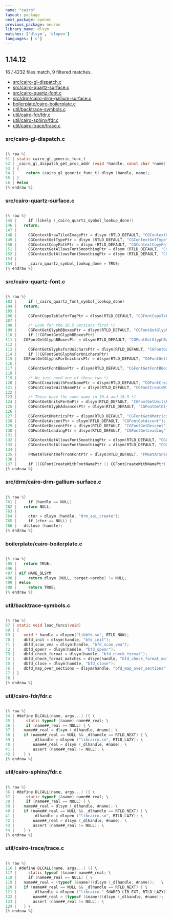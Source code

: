 ```yaml
---
name: "cairo"
layout: package
next_package: openmc
previous_package: neuron
library_name: dlsym
matches: ['dlsym', 'dlopen']
languages: ['c']
---
```

## 1.14.12
16 / 4232 files match, 9 filtered matches.

 - [src/cairo-gl-dispatch.c](#srccairo-gl-dispatchc)
 - [src/cairo-quartz-surface.c](#srccairo-quartz-surfacec)
 - [src/cairo-quartz-font.c](#srccairo-quartz-fontc)
 - [src/drm/cairo-drm-gallium-surface.c](#srcdrmcairo-drm-gallium-surfacec)
 - [boilerplate/cairo-boilerplate.c](#boilerplatecairo-boilerplatec)
 - [util/backtrace-symbols.c](#utilbacktrace-symbolsc)
 - [util/cairo-fdr/fdr.c](#utilcairo-fdrfdrc)
 - [util/cairo-sphinx/fdr.c](#utilcairo-sphinxfdrc)
 - [util/cairo-trace/trace.c](#utilcairo-tracetracec)

### src/cairo-gl-dispatch.c

```c

{% raw %}
51 | static cairo_gl_generic_func_t
52 | _cairo_gl_dispatch_get_proc_addr (void *handle, const char *name)
53 | {
54 |     return (cairo_gl_generic_func_t) dlsym (handle, name);
55 | }
56 | #else
{% endraw %}

```
### src/cairo-quartz-surface.c

```c

{% raw %}
145 |     if (likely (_cairo_quartz_symbol_lookup_done))
146 | 	return;
147 | 
148 |     CGContextDrawTiledImagePtr = dlsym (RTLD_DEFAULT, "CGContextDrawTiledImage");
149 |     CGContextGetTypePtr = dlsym (RTLD_DEFAULT, "CGContextGetType");
150 |     CGContextCopyPathPtr = dlsym (RTLD_DEFAULT, "CGContextCopyPath");
151 |     CGContextGetAllowsFontSmoothingPtr = dlsym (RTLD_DEFAULT, "CGContextGetAllowsFontSmoothing");
152 |     CGContextSetAllowsFontSmoothingPtr = dlsym (RTLD_DEFAULT, "CGContextSetAllowsFontSmoothing");
153 | 
154 |     _cairo_quartz_symbol_lookup_done = TRUE;
{% endraw %}

```
### src/cairo-quartz-font.c

```c

{% raw %}
103 |     if (_cairo_quartz_font_symbol_lookup_done)
104 | 	return;
105 | 
106 |     CGFontCopyTableForTagPtr = dlsym(RTLD_DEFAULT, "CGFontCopyTableForTag");
107 | 
108 |     /* Look for the 10.5 versions first */
109 |     CGFontGetGlyphBBoxesPtr = dlsym(RTLD_DEFAULT, "CGFontGetGlyphBBoxes");
110 |     if (!CGFontGetGlyphBBoxesPtr)
111 | 	CGFontGetGlyphBBoxesPtr = dlsym(RTLD_DEFAULT, "CGFontGetGlyphBoundingBoxes");
112 | 
113 |     CGFontGetGlyphsForUnicharsPtr = dlsym(RTLD_DEFAULT, "CGFontGetGlyphsForUnichars");
114 |     if (!CGFontGetGlyphsForUnicharsPtr)
115 | 	CGFontGetGlyphsForUnicharsPtr = dlsym(RTLD_DEFAULT, "CGFontGetGlyphsForUnicodes");
116 | 
117 |     CGFontGetFontBBoxPtr = dlsym(RTLD_DEFAULT, "CGFontGetFontBBox");
118 | 
119 |     /* We just need one of these two */
120 |     CGFontCreateWithFontNamePtr = dlsym(RTLD_DEFAULT, "CGFontCreateWithFontName");
121 |     CGFontCreateWithNamePtr = dlsym(RTLD_DEFAULT, "CGFontCreateWithName");
122 | 
123 |     /* These have the same name in 10.4 and 10.5 */
124 |     CGFontGetUnitsPerEmPtr = dlsym(RTLD_DEFAULT, "CGFontGetUnitsPerEm");
125 |     CGFontGetGlyphAdvancesPtr = dlsym(RTLD_DEFAULT, "CGFontGetGlyphAdvances");
126 | 
127 |     CGFontGetHMetricsPtr = dlsym(RTLD_DEFAULT, "CGFontGetHMetrics");
128 |     CGFontGetAscentPtr = dlsym(RTLD_DEFAULT, "CGFontGetAscent");
129 |     CGFontGetDescentPtr = dlsym(RTLD_DEFAULT, "CGFontGetDescent");
130 |     CGFontGetLeadingPtr = dlsym(RTLD_DEFAULT, "CGFontGetLeading");
131 | 
132 |     CGContextGetAllowsFontSmoothingPtr = dlsym(RTLD_DEFAULT, "CGContextGetAllowsFontSmoothing");
133 |     CGContextSetAllowsFontSmoothingPtr = dlsym(RTLD_DEFAULT, "CGContextSetAllowsFontSmoothing");
134 | 
135 |     FMGetATSFontRefFromFontPtr = dlsym(RTLD_DEFAULT, "FMGetATSFontRefFromFont");
136 | 
137 |     if ((CGFontCreateWithFontNamePtr || CGFontCreateWithNamePtr) &&
{% endraw %}

```
### src/drm/cairo-drm-gallium-surface.c

```c

{% raw %}
761 |     if (handle == NULL)
762 | 	return NULL;
763 | 
764 |     ctor = dlsym (handle, "drm_api_create");
765 |     if (ctor == NULL) {
766 | 	dlclose (handle);
{% endraw %}

```
### boilerplate/cairo-boilerplate.c

```c

{% raw %}
495 | 	return TRUE;
496 | 
497 | #if HAVE_DLSYM
498 |     return dlsym (NULL, target->probe) != NULL;
499 | #else
500 |     return TRUE;
{% endraw %}

```
### util/backtrace-symbols.c

```c

{% raw %}
67 | static void load_funcs(void)
68 | {
69 | 	void * handle = dlopen("libbfd.so", RTLD_NOW);
70 | 	dbfd_init = dlsym(handle, "bfd_init");
71 | 	dbfd_scan_vma = dlsym(handle, "bfd_scan_vma");
72 | 	dbfd_openr = dlsym(handle, "bfd_openr");
73 | 	dbfd_check_format = dlsym(handle, "bfd_check_format");
74 | 	dbfd_check_format_matches = dlsym(handle, "bfd_check_format_matches");
75 | 	dbfd_close = dlsym(handle, "bfd_close");
76 | 	dbfd_map_over_sections = dlsym(handle, "bfd_map_over_sections");
77 | }
78 | 
{% endraw %}

```
### util/cairo-fdr/fdr.c

```c

{% raw %}
34 | #define DLCALL(name, args...) ({ \
35 |     static typeof (&name) name##_real; \
36 |     if (name##_real == NULL) { \
37 | 	name##_real = dlsym (_dlhandle, #name); \
38 | 	if (name##_real == NULL && _dlhandle == RTLD_NEXT) { \
39 | 	    _dlhandle = dlopen ("libcairo.so", RTLD_LAZY); \
40 | 	    name##_real = dlsym (_dlhandle, #name); \
41 | 	    assert (name##_real != NULL); \
42 | 	} \
{% endraw %}

```
### util/cairo-sphinx/fdr.c

```c

{% raw %}
36 | #define DLCALL(name, args...) ({ \
37 |     static typeof (&name) name##_real; \
38 |     if (name##_real == NULL) { \
39 | 	name##_real = dlsym (_dlhandle, #name); \
40 | 	if (name##_real == NULL && _dlhandle == RTLD_NEXT) { \
41 | 	    _dlhandle = dlopen ("libcairo.so", RTLD_LAZY); \
42 | 	    name##_real = dlsym (_dlhandle, #name); \
43 | 	    assert (name##_real != NULL); \
44 | 	} \
{% endraw %}

```
### util/cairo-trace/trace.c

```c

{% raw %}
116 | #define DLCALL(name, args...) ({ \
117 |     static typeof (&name) name##_real; \
118 |     if (name##_real == NULL) { \
119 | 	name##_real = (typeof (&name))(dlsym (_dlhandle, #name));	\
120 | 	if (name##_real == NULL && _dlhandle == RTLD_NEXT) { \
121 | 	    _dlhandle = dlopen ("libcairo." SHARED_LIB_EXT, RTLD_LAZY); \
122 | 	    name##_real = (typeof (&name))(dlsym (_dlhandle, #name));	\
123 | 	    assert (name##_real != NULL); \
124 | 	} \
{% endraw %}

```